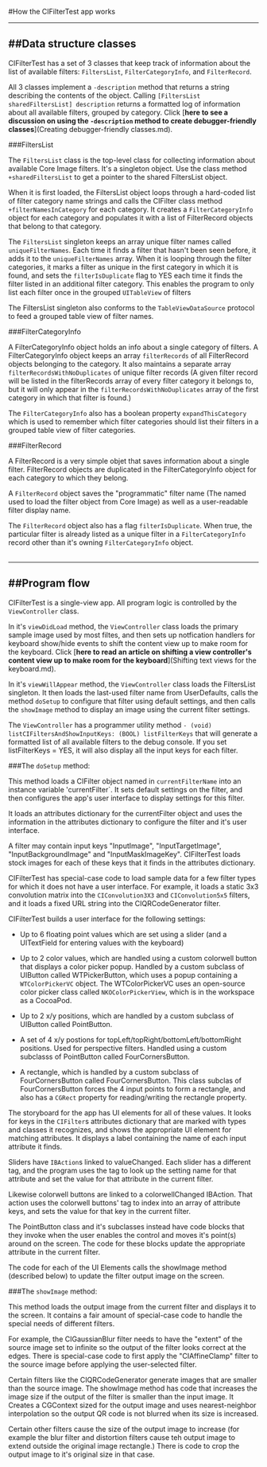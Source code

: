 #How the CIFilterTest app works


-------
##Data structure classes
-------
CIFilterTest has a set of 3 classes that keep track of information about the list of available filters: `FiltersList`, `FilterCategoryInfo`, and `FilterRecord`.

All 3 classes implement a `-description` method that returns a string describing the contents of the object. Calling `[FiltersList sharedFiltersList] description` returns a formatted log of information about all available filters, grouped by category. Click [**here to see a discussion on using the `-description` method to create debugger-friendly classes**](Creating debugger-friendly classes.md).

###FiltersList 

The `FiltersList` class is the top-level class for collecting information about available Core Image filters. It's a singleton object. Use the class method `+sharedFiltersList` to get a pointer to the shared FiltersList object.

When it is first loaded, the FiltersList object loops through a hard-coded list of filter category name strings and calls the CIFilter class method `+filterNamesInCategory` for each category. It creates a `FilterCategoryInfo` object for each category and populates it with a list of FilterRecord objects that belong to that category.

The `FiltersList` singleton keeps an array unique filter names called `uniqueFilterNames`. Each time it finds a filter that hasn't been seen before, it adds it to the `uniqueFilterNames` array. When it is looping through the filter categories, it marks a filter as unique in the first category in which it is found, and sets the `filterIsDuplicate` flag to YES each time it finds the filter listed in an additional filter category. This enables the program to only list each filter once in the grouped `UITableView` of filters

The FiltersList singleton also conforms to the `TableViewDataSource` protocol to feed a grouped table view of filter names. 

###FilterCategoryInfo

A FilterCategoryInfo object holds an info about a single category of filters. A FilterCategoryInfo object keeps an array `filterRecords` of all FilterRecord objects belonging to the category. It also maintains a separate array `filterRecordsWithNoDuplicates` of unique filter records (A given filter record will be listed in the filterRecords array of every filter category it belongs to, but it will only appear in the `filterRecordsWithNoDuplicates` array of the first category in which that filter is found.)

The `FilterCategoryInfo` also has a boolean property `expandThisCategory` which is used to remember which filter categories should list their filters in a grouped table view of filter categories.


###FilterRecord

A FilterRecord is a very simple objet that saves information about a single filter. FilterRecord objects are duplicated in the FilterCategoryInfo object for each category to which they belong.

A `FilterRecord` object saves the "programmatic" filter name (The named used to load the filter object from Core Image) as well as a user-readable filter display name.

The `FilterRecord` object also has a flag `filterIsDuplicate`. When true, the particular filter is already listed as a unique filter in a `FilterCategoryInfo` record other than it's owning `FilterCategoryInfo` object.
<br>
<br>

----
##Program flow
-------
CIFilterTest is a single-view app. All program logic is controlled by the `ViewController` class.

In it's `viewDidLoad` method, the `ViewController` class loads the primary sample image used by most filtes, and then 
sets up notfication handlers for keyboard show/hide events to shift the content view up to make room for the keyboard. Click [**here to read an article on shifting a view controller's content view up to make room for the keyboard**](Shifting text views for the keyboard.md).

In it's `viewWillAppear` method, the `ViewController` class loads the FiltersList singleton. It then loads the last-used filter name from UserDefaults, calls the method `doSetup` to configure that filter using default settings, and then calls the `showImage` method to display an image using the current filter settings.

The `ViewController` has a programmer utility method `- (void) listCIFiltersAndShowInputKeys: (BOOL) listFilterKeys` that will generate a formatted list of all available filters to the debug console. If you set listFilterKeys = YES, it will also display all the input keys for each filter.


###The `doSetup` method:

This method loads a CIFilter object named in `currentFilterName` into an instance variable 'currentFilter`. It sets default settings on the filter, and then configures the app's user interface to display settings for this filter.

It loads an attributes dictionary for the currentFilter object and uses the information in the attributes dictionary to configure the filter and it's user interface.

A filter may contain input keys "InputImage", "InputTargetImage", "InputBackgroundImage" and "InputMaskImageKey". CIFilterTest  loads stock images for each of these keys that it finds in the attributes dictionary.

CIFilterTest has special-case code to load sample data for a few filter types for which it does not have a user interface. For example, it loads a static 3x3 convolution matrix into the `CIConvolution3X3` and `CIConvolution5x5` filters,  and it loads a fixed URL string into the CIQRCodeGenerator filter.

CIFilterTest builds a user interface for the following settings:

* Up to 6 floating point values which are set using a slider (and a UITextField for entering values with the keyboard)

* Up to 2 color values, which are handled using a custom colorwell button that displays a color picker popup. Handled by a custom subclass of UIButton called WTPickerButton, which uses a popup containing a `WTColorPickerVC` object. The WTColorPickerVC uses an open-source color picker class called `NKOColorPickerView`, which is in the workspace as a CocoaPod.

* Up to 2 x/y positions, which are handled by a custom subclass of UIButton called PointButton.

* A set of 4 x/y postions for topLeft/topRight/bottomLeft/bottomRight positions. Used for perspective filters. Handled using a custom subclasss of PointButton called FourCornersButton.

* A rectangle, which is handled by a custom subclass of FourCornersButton called FourCornersButton. This class subclas of FourCornersButton forces the 4 input points to form a rectangle, and also has a `CGRect` property for reading/writing the rectangle property.

The storyboard for the app has UI elements for all of these values. It looks for keys in the `CIFilter`s attributes dictionary that are marked with types and classes it recognizes, and shows the appropriate UI element for matching attributes. It displays a label containing the name of each input attribute it finds.

Sliders have `IBAction`s linked to valueChanged. Each slider has a different tag, and the program uses the tag to look up the setting name for that attribute and set the value for that attribute in the current filter.

Likewise colorwell buttons are linked to a colorwellChanged IBAction. That action uses the colorwell buttons' tag to index into an array of attribute keys, and sets the value for that key in the current filter.

The PointButton class and it's subclasses instead have code blocks that they invoke when the user enables the control and moves it's point(s) around on the screen. The code for these blocks update the appropriate attribute in the current filter.

The code for each of the UI Elements calls the showImage method (described below) to update the filter output image on the screen. 

###The `showImage` method:

This method loads the output image from the current filter and displays it to the screen. It contains a fair amount of special-case code to handle the special needs of different filters. 

For example, the CIGaussianBlur filter  needs to have the "extent" of the source image set to infinite so the output of the filter looks correct at the edges. There is special-case code to first apply the "CIAffineClamp" filter to the source image before applying the user-selected filter.

Certain filters like the CIQRCodeGenerator generate images that are smaller than the source image. The showImage method has code that increases the image size if the output of the filter is smaller than the input image. It Creates a CGContext sized for the output image and uses nearest-neighbor interpolation so the output QR code is not blurred when its size is increased.

Certain other filters cause the size of the output image to increase (for example the blur filter and distortion filters cause teh output image to extend outside the original image rectangle.) There is code to crop the output image to it's original size in that case.
 


